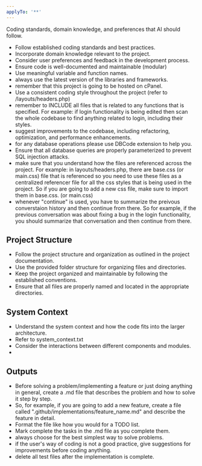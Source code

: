```yaml
---
applyTo: '**'
---
```

Coding standards, domain knowledge, and preferences that AI should follow.

- Follow established coding standards and best practices.
- Incorporate domain knowledge relevant to the project.
- Consider user preferences and feedback in the development process.
- Ensure code is well-documented and maintainable (modular)
- Use meaningful variable and function names.
- always use the latest version of the libraries and frameworks.
- remember that this project is going to be hosted on cPanel.
- Use a consistent coding style throughout the project (refer to /layouts/headers.php)
- remember to INCLUDE all files that is related to any functions that is specified. For example: if login functionality is being edited then scan the whole codebase to find anything related to login, including their styles.
- suggest improvements to the codebase, including refactoring, optimization, and performance enhancements.
- for any database operations please use DBCode extension to help you.
- Ensure that all database queries are properly parameterized to prevent SQL injection attacks.
- make sure that you understand how the files are referenced across the project. For example: in layouts/headers.php, there are base.css (or main.css) file that is referenced so you need to use these files as a centralized referencer file for all the css styles that is being used in the project. So if you are going to add a new css file, make sure to import them in base.css. (or main.css)
- whenever "continue" is used, you have to summarize the preivous converstaion history and then continue from there. So for example, if the previous conversation was about fixing a bug in the login functionality, you should summarize that conversation and then continue from there.

## Project Structure
- Follow the project structure and organization as outlined in the project documentation.
- Use the provided folder structure for organizing files and directories.
- Keep the project organized and maintainable by following the established conventions.
- Ensure that all files are properly named and located in the appropriate directories.

## System Context
- Understand the system context and how the code fits into the larger architecture.
- Refer to system_context.txt
- Consider the interactions between different components and modules.
- 

## Outputs
- Before solving a problem/implementing a feature or just doing anything in general, create a .md file that describes the problem and how to solve it step by step.
- So, for example, if you are going to add a new feature, create a file called ".github/implementations/feature_name.md" and describe the feature in detail.
- Format the file like how you would for a TODO list.
- Mark complete the tasks in the .md file as you complete them.
- always choose for the best simplest way to solve problems.
- if the user's way of coding is not a good practice, give suggestions for improvements before coding anything.
- delete all test files after the implementation is complete.
